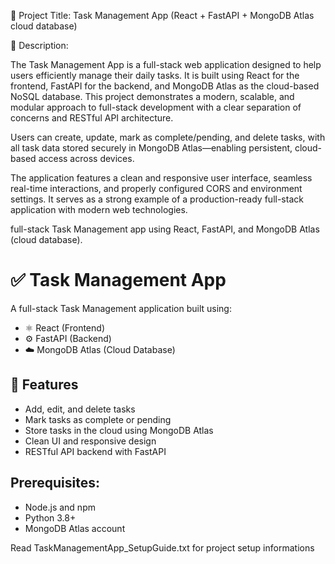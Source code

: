 🎯 Project Title: Task Management App (React + FastAPI + MongoDB Atlas cloud database)

📌 Description:

The Task Management App is a full-stack web application designed to help users efficiently manage their daily tasks. It is built using React for the frontend, FastAPI for the backend, and MongoDB Atlas as the cloud-based NoSQL database. This project demonstrates a modern, scalable, and modular approach to full-stack development with a clear separation of concerns and RESTful API architecture.

Users can create, update, mark as complete/pending, and delete tasks, with all task data stored securely in MongoDB Atlas—enabling persistent, cloud-based access across devices.

The application features a clean and responsive user interface, seamless real-time interactions, and properly configured CORS and environment settings. It serves as a strong example of a production-ready full-stack application with modern web technologies.

full-stack Task Management app using React, FastAPI, and MongoDB Atlas (cloud database).

# ✅ Task Management App

A full-stack Task Management application built using:

- ⚛️ React (Frontend)
- ⚙️ FastAPI (Backend)
- ☁️ MongoDB Atlas (Cloud Database)

## 🚀 Features

- Add, edit, and delete tasks
- Mark tasks as complete or pending
- Store tasks in the cloud using MongoDB Atlas
- Clean UI and responsive design
- RESTful API backend with FastAPI
 
Prerequisites:
--------------
- Node.js and npm
- Python 3.8+
- MongoDB Atlas account

Read TaskManagementApp_SetupGuide.txt for project setup informations
